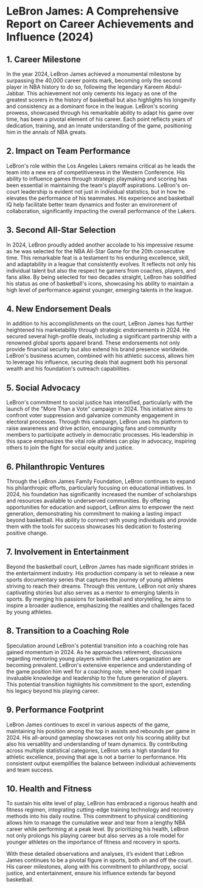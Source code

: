 # LeBron James: A Comprehensive Report on Career Achievements and Influence (2024)

## 1. Career Milestone
In the year 2024, LeBron James achieved a monumental milestone by surpassing the 40,000 career points mark, becoming only the second player in NBA history to do so, following the legendary Kareem Abdul-Jabbar. This achievement not only cements his legacy as one of the greatest scorers in the history of basketball but also highlights his longevity and consistency as a dominant force in the league. LeBron's scoring prowess, showcased through his remarkable ability to adapt his game over time, has been a pivotal element of his career. Each point reflects years of dedication, training, and an innate understanding of the game, positioning him in the annals of NBA greats.

## 2. Impact on Team Performance
LeBron's role within the Los Angeles Lakers remains critical as he leads the team into a new era of competitiveness in the Western Conference. His ability to influence games through strategic playmaking and scoring has been essential in maintaining the team's playoff aspirations. LeBron's on-court leadership is evident not just in individual statistics, but in how he elevates the performance of his teammates. His experience and basketball IQ help facilitate better team dynamics and foster an environment of collaboration, significantly impacting the overall performance of the Lakers.

## 3. Second All-Star Selection
In 2024, LeBron proudly added another accolade to his impressive resume as he was selected for the NBA All-Star Game for the 20th consecutive time. This remarkable feat is a testament to his enduring excellence, skill, and adaptability in a league that consistently evolves. It reflects not only his individual talent but also the respect he garners from coaches, players, and fans alike. By being selected for two decades straight, LeBron has solidified his status as one of basketball's icons, showcasing his ability to maintain a high level of performance against younger, emerging talents in the league.

## 4. New Endorsement Deals
In addition to his accomplishments on the court, LeBron James has further heightened his marketability through strategic endorsements in 2024. He secured several high-profile deals, including a significant partnership with a renowned global sports apparel brand. These endorsements not only provide financial security but also extend his brand presence worldwide. LeBron's business acumen, combined with his athletic success, allows him to leverage his influence, securing deals that augment both his personal wealth and his foundation's outreach capabilities.

## 5. Social Advocacy
LeBron's commitment to social justice has intensified, particularly with the launch of the "More Than a Vote" campaign in 2024. This initiative aims to confront voter suppression and galvanize community engagement in electoral processes. Through this campaign, LeBron uses his platform to raise awareness and drive action, encouraging fans and community members to participate actively in democratic processes. His leadership in this space emphasizes the vital role athletes can play in advocacy, inspiring others to join the fight for social equity and justice.

## 6. Philanthropic Ventures
Through the LeBron James Family Foundation, LeBron continues to expand his philanthropic efforts, particularly focusing on educational initiatives. In 2024, his foundation has significantly increased the number of scholarships and resources available to underserved communities. By offering opportunities for education and support, LeBron aims to empower the next generation, demonstrating his commitment to making a lasting impact beyond basketball. His ability to connect with young individuals and provide them with the tools for success showcases his dedication to fostering positive change.

## 7. Involvement in Entertainment
Beyond the basketball court, LeBron James has made significant strides in the entertainment industry. His production company is set to release a new sports documentary series that captures the journey of young athletes striving to reach their dreams. Through this venture, LeBron not only shares captivating stories but also serves as a mentor to emerging talents in sports. By merging his passions for basketball and storytelling, he aims to inspire a broader audience, emphasizing the realities and challenges faced by young athletes.

## 8. Transition to a Coaching Role
Speculation around LeBron's potential transition into a coaching role has gained momentum in 2024. As he approaches retirement, discussions regarding mentoring young players within the Lakers organization are becoming prevalent. LeBron's extensive experience and understanding of the game position him well for a coaching role, where he could impart invaluable knowledge and leadership to the future generation of players. This potential transition highlights his commitment to the sport, extending his legacy beyond his playing career.

## 9. Performance Footprint
LeBron James continues to excel in various aspects of the game, maintaining his position among the top in assists and rebounds per game in 2024. His all-around gameplay showcases not only his scoring ability but also his versatility and understanding of team dynamics. By contributing across multiple statistical categories, LeBron sets a high standard for athletic excellence, proving that age is not a barrier to performance. His consistent output exemplifies the balance between individual achievements and team success.

## 10. Health and Fitness
To sustain his elite level of play, LeBron has embraced a rigorous health and fitness regimen, integrating cutting-edge training technology and recovery methods into his daily routine. This commitment to physical conditioning allows him to manage the cumulative wear and tear from a lengthy NBA career while performing at a peak level. By prioritizing his health, LeBron not only prolongs his playing career but also serves as a role model for younger athletes on the importance of fitness and recovery in sports.

With these detailed observations and analyses, it’s evident that LeBron James continues to be a pivotal figure in sports, both on and off the court. His career milestones, along with his commitment to philanthropy, social justice, and entertainment, ensure his influence extends far beyond basketball.